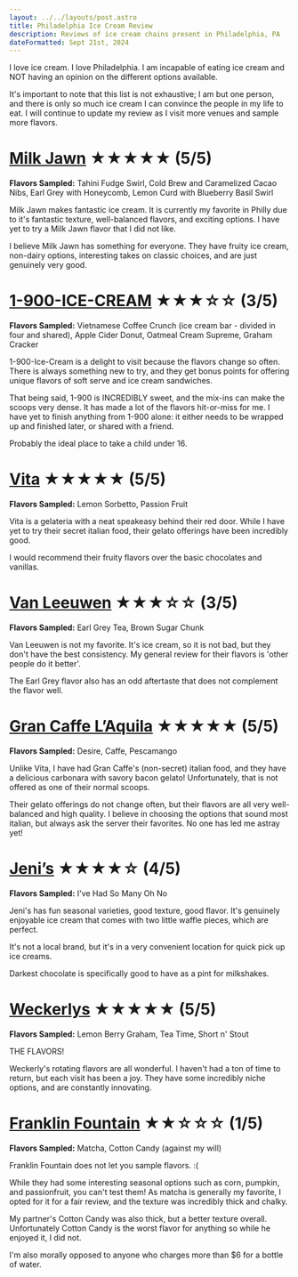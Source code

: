 ```yaml
---
layout: ../../layouts/post.astro
title: Philadelphia Ice Cream Review
description: Reviews of ice cream chains present in Philadelphia, PA
dateFormatted: Sept 21st, 2024
---
```


I love ice cream. I love Philadelphia. I am incapable of eating ice cream and NOT having an opinion on the different options available. 

It's important to note that this list is not exhaustive; I am but one person, and there is only so much ice cream I can convince the people in my life to eat. I will continue to update my review as I visit more venues and sample more flavors. 

# [Milk Jawn](https://milkjawn.com/) ★★★★★ (5/5)
**Flavors Sampled:** Tahini Fudge Swirl, Cold Brew and Caramelized Cacao Nibs, Earl Grey with Honeycomb, Lemon Curd with Blueberry Basil Swirl

Milk Jawn makes fantastic ice cream. It is currently my favorite in Philly due to it's fantastic texture, well-balanced flavors, and exciting options. I have yet to try a Milk Jawn flavor that I did not like. 

I believe Milk Jawn has something for everyone. They have fruity ice cream, non-dairy options, interesting takes on classic choices, and are just genuinely very good. 

# [1-900-ICE-CREAM](https://1900icecream.com/) ★★★☆☆ (3/5)
**Flavors Sampled:** Vietnamese Coffee Crunch (ice cream bar - divided in four and shared), Apple Cider Donut, Oatmeal Cream Supreme, Graham Cracker 

1-900-Ice-Cream is a delight to visit because the flavors change so often. There is always something new to try, and they get bonus points for offering unique flavors of soft serve and ice cream sandwiches. 

That being said, 1-900 is INCREDIBLY sweet, and the mix-ins can make the scoops very dense. It has made a lot of the flavors hit-or-miss for me. I have yet to finish anything from 1-900 alone: it either needs to be wrapped up and finished later, or shared with a friend. 

Probably the ideal place to take a child under 16. 

# [Vita](https://www.vitainphilly.com/) ★★★★★ (5/5)
**Flavors Sampled:** Lemon Sorbetto, Passion Fruit 

Vita is a gelateria with a neat speakeasy behind their red door. While I have yet to try their secret italian food, their gelato offerings have been incredibly good. 

I would recommend their fruity flavors over the basic chocolates and vanillas. 

# [Van Leeuwen](https://vanleeuwenicecream.com/) ★★★☆☆ (3/5)
**Flavors Sampled:** Earl Grey Tea, Brown Sugar Chunk   

Van Leeuwen is not my favorite. It's ice cream, so it is not bad, but they don't have the best consistency. My general review for their flavors is 'other people do it better'. 

The Earl Grey flavor also has an odd aftertaste that does not complement the flavor well.

# [Gran Caffe L’Aquila](https://grancaffelaquila.com/) ★★★★★ (5/5)
**Flavors Sampled:** Desire, Caffe, Pescamango

Unlike Vita, I have had Gran Caffe's (non-secret) italian food, and they have a delicious carbonara with savory bacon gelato! Unfortunately, that is not offered as one of their normal scoops. 

Their gelato offerings do not change often, but their flavors are all very well-balanced and high quality. I believe in choosing the options that sound most italian, but always ask the server their favorites. No one has led me astray yet!

# [Jeni’s](https://jenis.com/) ★★★★☆ (4/5)
**Flavors Sampled:** I've Had So Many Oh No 

Jeni's has fun seasonal varieties, good texture, good flavor. It's genuinely enjoyable ice cream that comes with two little waffle pieces, which are perfect. 

It's not a local brand, but it's in a very convenient location for quick pick up ice creams. 

Darkest chocolate is specifically good to have as a pint for milkshakes. 

# [Weckerlys](https://www.weckerlys.com/) ★★★★★ (5/5)
**Flavors Sampled:** Lemon Berry Graham, Tea Time, Short n' Stout 

THE FLAVORS! 

Weckerly's rotating flavors are all wonderful. I haven't had a ton of time to return, but each visit has been a joy. They have some incredibly niche options, and are constantly innovating. 

# [Franklin Fountain](https://franklinfountain.com/) ★★☆☆☆ (1/5)
**Flavors Sampled:** Matcha, Cotton Candy (against my will)

Franklin Fountain does not let you sample flavors. :( 

While they had some interesting seasonal options such as corn, pumpkin, and passionfruit, you can't test them! As matcha is generally my favorite, I opted for it for a fair review, and the texture was incredibly thick and chalky. 

My partner's Cotton Candy was also thick, but a better texture overall. Unfortunately Cotton Candy is the worst flavor for anything so while he enjoyed it, I did not. 

I'm also morally opposed to anyone who charges more than $6 for a bottle of water. 

